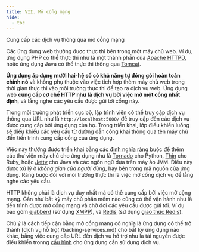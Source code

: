 ```yaml
---
title: VII. Mở cổng mạng
hide:
  - toc
---
```

Cung cấp các dịch vụ thông qua mở cổng mạng

Các ứng dụng web thường được thực thi bên trong một máy chủ web. Ví dụ, ứng dụng PHP có thể thực thi như là một thành phần của [Apache HTTPD](http://httpd.apache.org/), hoặc ứng dụng Java có thể thực thi thông qua [Tomcat](http://tomcat.apache.org/).

**Ứng dụng áp dụng mười hai-hệ số có khả năng tự đóng gói hoàn toàn chính nó** và không phụ thuộc vào việc tích hợp thêm máy chủ web trong thời gian thực thi vào môi trường thực thi để tạo ra dịch vụ web. Ứng dụng web **cung cấp cơ chế HTTP như là dịch vụ bởi việc mở một cổng nhất định**, và lắng nghe các yêu cầu được gửi tới cổng này.

Trong môi trường phát triển cục bộ, lập trình viên có thể truy cập dịch vụ thông qua URL như là `http://localhost:5000/` để truy cập đến các dịch vụ được cung cấp bởi ứng dụng của họ. Trong triển khai, lớp điều khiển luồng sẽ điều khiểu các yêu cầu từ đường dẫn công khai thông qua tên máy chủ đến tiến trình cung cấp cổng của ứng dụng.

Việc này thường được triển khai bằng [các định nghĩa ràng buộc](./dependencies.md) để thêm các thư viện máy chủ cho ứng dụng như là [Tornado](http://www.tornadoweb.org/) cho Python, [Thin](http://code.macournoyer.com/thin/) cho Ruby, hoặc [Jetty](http://jetty.codehaus.org/jetty/) cho Java và các ngôn ngữ dựa trên máy ảo JVM. Điều này được xử lý ở *không gian của người dùng*, hay bên trong mã nguồn của ứng dụng. Ràng buộc đối với môi trường thực thi là việc mở cổng dịch vụ để lắng nghe các yêu cầu.

HTTP không phải là dịch vụ duy nhất mà có thể cung cấp bởi việc mở cộng mạng. Gần như bất kỳ máy chủ phần mềm nào cũng có thể vận hành như là tiến trình được mở cổng mạng và chờ đợi các yêu cầu được gửi tới. Ví dụ bao gôm [ejabberd](http://www.ejabberd.im/) (sử dụng [XMPP](http://xmpp.org/)), và [Redis](http://redis.io/) (sử dụng [giao thức Redis](http://redis.io/topics/protocol)).

Chú ý là cách tiếp cận bằng mở cổng mạng có nghĩa là ứng dụng có thể trở thành [dịch vụ hỗ trợ(./backing-services.md) cho bất kỳ ứng dụng nào khác, bằng việc cung cấp URL đến dịch vụ hỡ trợ như là tài nguyên được điều khiển tronng [cấu hình](./config.md) cho ứng dụng cần sử dụng dịch vụ.
